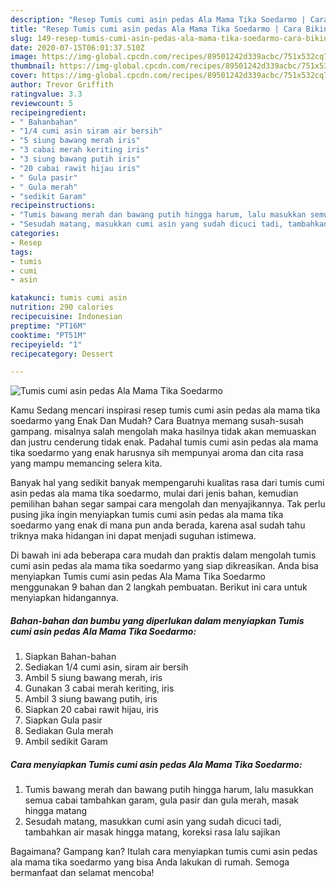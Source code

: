 ```yaml
---
description: "Resep Tumis cumi asin pedas Ala Mama Tika Soedarmo | Cara Bikin Tumis cumi asin pedas Ala Mama Tika Soedarmo Yang Enak Dan Lezat"
title: "Resep Tumis cumi asin pedas Ala Mama Tika Soedarmo | Cara Bikin Tumis cumi asin pedas Ala Mama Tika Soedarmo Yang Enak Dan Lezat"
slug: 149-resep-tumis-cumi-asin-pedas-ala-mama-tika-soedarmo-cara-bikin-tumis-cumi-asin-pedas-ala-mama-tika-soedarmo-yang-enak-dan-lezat
date: 2020-07-15T06:01:37.510Z
image: https://img-global.cpcdn.com/recipes/89501242d339acbc/751x532cq70/tumis-cumi-asin-pedas-ala-mama-tika-soedarmo-foto-resep-utama.jpg
thumbnail: https://img-global.cpcdn.com/recipes/89501242d339acbc/751x532cq70/tumis-cumi-asin-pedas-ala-mama-tika-soedarmo-foto-resep-utama.jpg
cover: https://img-global.cpcdn.com/recipes/89501242d339acbc/751x532cq70/tumis-cumi-asin-pedas-ala-mama-tika-soedarmo-foto-resep-utama.jpg
author: Trevor Griffith
ratingvalue: 3.3
reviewcount: 5
recipeingredient:
- " Bahanbahan"
- "1/4 cumi asin siram air bersih"
- "5 siung bawang merah iris"
- "3 cabai merah keriting iris"
- "3 siung bawang putih iris"
- "20 cabai rawit hijau iris"
- " Gula pasir"
- " Gula merah"
- "sedikit Garam"
recipeinstructions:
- "Tumis bawang merah dan bawang putih hingga harum, lalu masukkan semua cabai tambahkan garam, gula pasir dan gula merah, masak hingga matang"
- "Sesudah matang, masukkan cumi asin yang sudah dicuci tadi, tambahkan air masak hingga matang, koreksi rasa lalu sajikan"
categories:
- Resep
tags:
- tumis
- cumi
- asin

katakunci: tumis cumi asin 
nutrition: 290 calories
recipecuisine: Indonesian
preptime: "PT16M"
cooktime: "PT51M"
recipeyield: "1"
recipecategory: Dessert

---
```



![Tumis cumi asin pedas Ala Mama Tika Soedarmo](https://img-global.cpcdn.com/recipes/89501242d339acbc/751x532cq70/tumis-cumi-asin-pedas-ala-mama-tika-soedarmo-foto-resep-utama.jpg)

Kamu Sedang mencari inspirasi resep tumis cumi asin pedas ala mama tika soedarmo yang Enak Dan Mudah? Cara Buatnya memang susah-susah gampang. misalnya salah mengolah maka hasilnya tidak akan memuaskan dan justru cenderung tidak enak. Padahal tumis cumi asin pedas ala mama tika soedarmo yang enak harusnya sih mempunyai aroma dan cita rasa yang mampu memancing selera kita.



Banyak hal yang sedikit banyak mempengaruhi kualitas rasa dari tumis cumi asin pedas ala mama tika soedarmo, mulai dari jenis bahan, kemudian pemilihan bahan segar sampai cara mengolah dan menyajikannya. Tak perlu pusing jika ingin menyiapkan tumis cumi asin pedas ala mama tika soedarmo yang enak di mana pun anda berada, karena asal sudah tahu triknya maka hidangan ini dapat menjadi suguhan istimewa.


Di bawah ini ada beberapa cara mudah dan praktis dalam mengolah tumis cumi asin pedas ala mama tika soedarmo yang siap dikreasikan. Anda bisa menyiapkan Tumis cumi asin pedas Ala Mama Tika Soedarmo menggunakan 9 bahan dan 2 langkah pembuatan. Berikut ini cara untuk menyiapkan hidangannya.

<!--inarticleads1-->

##### Bahan-bahan dan bumbu yang diperlukan dalam menyiapkan Tumis cumi asin pedas Ala Mama Tika Soedarmo:

1. Siapkan  Bahan-bahan
1. Sediakan 1/4 cumi asin, siram air bersih
1. Ambil 5 siung bawang merah, iris
1. Gunakan 3 cabai merah keriting, iris
1. Ambil 3 siung bawang putih, iris
1. Siapkan 20 cabai rawit hijau, iris
1. Siapkan  Gula pasir
1. Sediakan  Gula merah
1. Ambil sedikit Garam




<!--inarticleads2-->

##### Cara menyiapkan Tumis cumi asin pedas Ala Mama Tika Soedarmo:

1. Tumis bawang merah dan bawang putih hingga harum, lalu masukkan semua cabai tambahkan garam, gula pasir dan gula merah, masak hingga matang
1. Sesudah matang, masukkan cumi asin yang sudah dicuci tadi, tambahkan air masak hingga matang, koreksi rasa lalu sajikan




Bagaimana? Gampang kan? Itulah cara menyiapkan tumis cumi asin pedas ala mama tika soedarmo yang bisa Anda lakukan di rumah. Semoga bermanfaat dan selamat mencoba!

